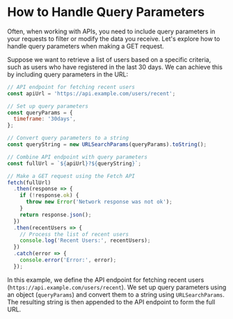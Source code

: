 # How to Handle Query Parameters

Often, when working with APIs, you need to include query parameters in your requests to filter or modify the data you receive. Let's explore how to handle query parameters when making a GET request.

Suppose we want to retrieve a list of users based on a specific criteria, such as users who have registered in the last 30 days. We can achieve this by including query parameters in the URL:

```jsx
// API endpoint for fetching recent users
const apiUrl = 'https://api.example.com/users/recent';

// Set up query parameters
const queryParams = {
  timeframe: '30days',
};

// Convert query parameters to a string
const queryString = new URLSearchParams(queryParams).toString();

// Combine API endpoint with query parameters
const fullUrl = `${apiUrl}?${queryString}`;

// Make a GET request using the Fetch API
fetch(fullUrl)
  .then(response => {
    if (!response.ok) {
      throw new Error('Network response was not ok');
    }
    return response.json();
  })
  .then(recentUsers => {
    // Process the list of recent users
    console.log('Recent Users:', recentUsers);
  })
  .catch(error => {
    console.error('Error:', error);
  });
```

In this example, we define the API endpoint for fetching recent users (`https://api.example.com/users/recent`). We set up query parameters using an object (`queryParams`) and convert them to a string using `URLSearchParams`. The resulting string is then appended to the API endpoint to form the full URL.
